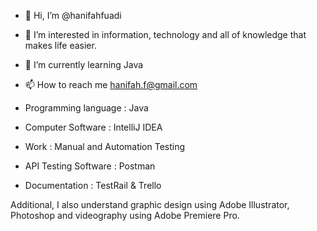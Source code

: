 - 👋 Hi, I’m @hanifahfuadi
- 👀 I’m interested in information, technology and all of knowledge that makes life easier.
- 🌱 I’m currently learning Java
- 📫 How to reach me hanifah.f@gmail.com

- Programming language : Java 

- Computer Software : IntelliJ IDEA 

- Work : Manual and Automation Testing
- API Testing Software : Postman 

- Documentation : TestRail 
& Trello 


Additional, I also understand graphic design using Adobe Illustrator, Photoshop and videography using Adobe Premiere Pro.


<!---
hanifahfuadi/hanifahfuadi is a ✨ special ✨ repository because its `README.md` (this file) appears on your GitHub profile.
You can click the Preview link to take a look at your changes.
--->
